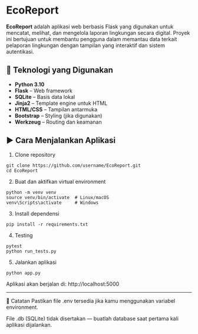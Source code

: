 #  EcoReport

**EcoReport** adalah aplikasi web berbasis Flask yang digunakan untuk mencatat, melihat, dan mengelola laporan lingkungan secara digital. Proyek ini bertujuan untuk membantu pengguna dalam memantau data terkait pelaporan lingkungan dengan tampilan yang interaktif dan sistem autentikasi.

## 🔧 Teknologi yang Digunakan

- **Python 3.10**
- **Flask** – Web framework
- **SQLite** – Basis data lokal
- **Jinja2** – Template engine untuk HTML
- **HTML/CSS** – Tampilan antarmuka
- **Bootstrap** – Styling (jika digunakan)
- **Werkzeug** – Routing dan keamanan

## ▶️ Cara Menjalankan Aplikasi
1. Clone repository
```plaintext
git clone https://github.com/username/EcoReport.git
cd EcoReport
```

2. Buat dan aktifkan virtual environment
```plaintext
python -m venv venv
source venv/bin/activate  # Linux/macOS
venv\Scripts\activate     # Windows
```

3. Install dependensi
```plaintext
pip install -r requirements.txt
```

4. Testing
```plaintext
pytest
python run_tests.py 
```

5. Jalankan aplikasi
```plaintext
python app.py
```
Aplikasi akan berjalan di: http://localhost:5000

----

📌 Catatan
Pastikan file .env tersedia jika kamu menggunakan variabel environment.

File .db (SQLite) tidak disertakan — buatlah database saat pertama kali aplikasi dijalankan.
